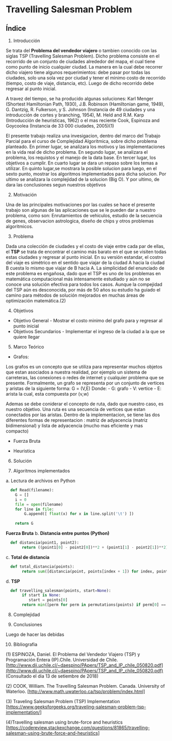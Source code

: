 # Travelling Salesman Problem
## Índice
1. Introducción

Se trata del **Problema del vendedor viajero** o tambien conocido con las siglas TSP (Travelling Salesman Problem). Dicho problema consiste en el recorrido de un conjunto de ciudades alrededor del mapa, el cual tiene como punto de inicio cualquier ciudad. La manera en la cual debe recorrer dicho viajero tiene algunos requerimientos: debe pasar por todas las ciudades, solo una sola vez por ciudad y tener el minimo costo de recorrido (tiempo, costo de viaje, distancia, etc). Luego de dicho recorrido debe regresar al punto inicial. 

A travez del tiempo, se ha producido algunas soluciones: Karl Menger (Shortest Hamiltonian Path, 1930), J.B. Robinson (Hamiltonian game, 1949), G. Dantzig, R. Fulkerson, y S. Johnson (Instancia de 49 ciudades y una introducción de cortes y branching, 1954), M. Held and R.M. Karp (Introducción de heuristicas, 1962) o el mas reciente Cook, Espinoza and Goycoolea (Instancia de 33 000 ciudades, 2005)(1)

El presente trabajo realiza una invesigacion, dentro del marco del Trabajo Parcial para el curso de Complejidad Algoritmica, sobre dicho problema planteado. En primer lugar, se analizara los motivos y las implementaciones en la vida real de dicho problema. En segundo lugar, se analizara el problema, los requistos y el manejo de la data base. En tercer lugar, los objetivos a cumplir. En cuarto lugar se dara un repaso sobre los temas a utilizar. En quinto lugar,se mostrara la posible solucion para luego, en el sexto punto, mostrar los algoritmos implementados para dicha solucion. Por ultimo se analizara la complejidad de la solucion (Big O). Y por ultimo, de dara las conclusiones segun nuestros objetivos

2. Motivación

Una de las principales motivaciones por las cuales se hace el presente trabajo son algunas de las aplicaciones que se le pueden dar a nuestro problema, como son: Enrutamientos de vehiculos, estudio de la secuencia de genes, observacion astrologica, diseño de chips y otros problemas algoritmicos.

3. Problema

Dada una colección de ciudades y el costo de viaje entre cada par de ellas, el **TSP** se trata de encontrar el camino más barato en el que se visiten todas estas ciudades y regresar al punto inicial. En su versión estandar, el costro del viaje es simétrico en el sentido que viajar de la ciudad A hacia la ciudad B cuesta lo mismo que viajar de B hacia A.
La simplicidad del enunciado de este problema es engañosa, dado que el TSP es uno de los problemas en matemática computacional más intensamente estudiado y aún no se conoce una solución efectiva para todos los casos.
Aunque la compejidad del TSP aún es desconocida, por más de 50 años su estudio ha guiado el camino para métodos de solución mejorados en muchas áreas de optimización matemática.(2)

4. Objetivos

  - Objetivo General
        - Mostrar el costo minimo del grafo para y regresar al punto inicial
  - Objetivos Secundarios
        - Implementar el ingreso de la ciudad a la que se quiere llegar

5. Marco Teórico 

- Grafos:

Los grafos es un concepto que se utiliza para representar muchos objetos que estan asociados a nuestra realidad, por ejemplo un sistema de carreteras, las conexiones o redes de internet y cualquier problema que se presente. Formalmente, un grafo se representa por un conjunto de vertices y aristas de la siguiente forma:
              G = (V,E)
 Donde:
    - G: grafo
    - V: vertice
    - E: arista la cual, esta compuesta por (v,w)
 
Ademas se debe coniderar el concepto de ruta, dado que nuestro caso, es nuestro objetivo. Una ruta es una secuencia de vertices que estan conectados por las aristas. 
Dentro de la implementacion, se tiene las dos diferentes formas de representacion : matriz de adyacencia (matriz bidimensional) y lista de adyacencia (mucho mas eficiente y mas compacto)

- Fuerza Bruta



- Heuristica



6. Solución



7. Algoritmos implementados

  a. Lectura de archivos en Python
```python
  def Read(filename):
    G = []
    i = 0
    file = open(filename)
    for line in file:
        G.append([ float(x) for x in line.split('\t') ])
    
    return G
  ```
  **Fuerza Bruta**
  b. **Distancia entre puntos (Python)**
```python
  def distancia(point1, point2):
       return ((point1[0] - point2[0])**2 + (point1[1] - point2[1])**2) ** 0.5
```

  c. **Total de distancia**
```python
  def total_distancia(points):
       return sum([distancia(point, points[index + 1]) for index, point in enumerate(points[:-1])])
```  
  d. **TSP**
```python
  def travelling_salesman(points, start=None):
       if start is None:
          start = points[0]
       return min([perm for perm in permutations(points) if perm[0] == start], key=total_distance)  
```
8. Complejidad



9. Conclusiones

Luego de hacer las debidas 


10. Bibliografia

(1) ESPINOZA, Daniel. El Problema del Vendedor Viajero (TSP) y Programación Entera (IP).Chile. Universidad de Chile. [http://www.dii.uchile.cl/~daespino/PApers/TSP_and_IP_chile_050820.pdf](http://www.dii.uchile.cl/~daespino/PApers/TSP_and_IP_chile_050820.pdf) (Consultado el dia 13 de setiembre de 2018)

(2) COOK, William. The Travelling Salesman Problem. Canada. University of Waterloo. [http://www.math.uwaterloo.ca/tsp/problem/index.html]

(3) Traveling Salesman Problem (TSP) Implementation
[https://www.geeksforgeeks.org/traveling-salesman-problem-tsp-implementation/]

(4)Travelling salesman using brute-force and heuristics
[https://codereview.stackexchange.com/questions/81865/travelling-salesman-using-brute-force-and-heuristics]
